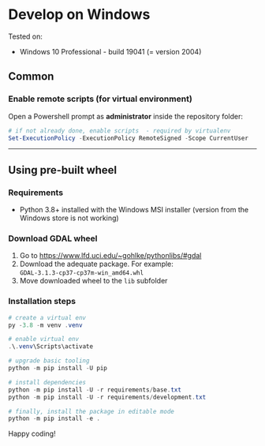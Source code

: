 # Develop on Windows

Tested on:

- Windows 10 Professional - build 19041 (= version 2004)

## Common

### Enable remote scripts (for virtual environment)

Open a Powershell prompt as **administrator** inside the repository folder:

```powershell
# if not already done, enable scripts  - required by virtualenv
Set-ExecutionPolicy -ExecutionPolicy RemoteSigned -Scope CurrentUser
```

----

## Using pre-built wheel

### Requirements

- Python 3.8+ installed with the Windows MSI installer (version from the Windows store is not working)

### Download GDAL wheel

1. Go to <https://www.lfd.uci.edu/~gohlke/pythonlibs/#gdal>
2. Download the adequate package. For example: `GDAL‑3.1.3‑cp37‑cp37m‑win_amd64.whl`
3. Move downloaded wheel to the `lib` subfolder

### Installation steps

```powershell
# create a virtual env
py -3.8 -m venv .venv

# enable virtual env
.\.venv\Scripts\activate

# upgrade basic tooling
python -m pip install -U pip

# install dependencies
python -m pip install -U -r requirements/base.txt
python -m pip install -U -r requirements/development.txt

# finally, install the package in editable mode
python -m pip install -e .
```

Happy coding!
